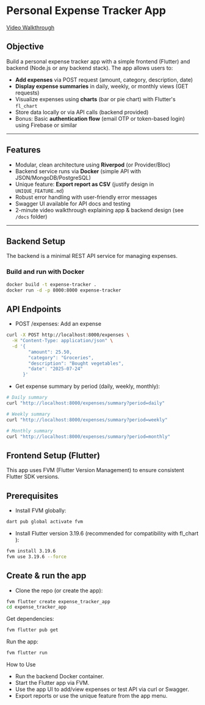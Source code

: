 # Personal Expense Tracker App
[Video Walkthrough](main_vid.mp4)
## Objective
Build a personal expense tracker app with a simple frontend (Flutter) and backend (Node.js or any backend stack). The app allows users to:

- **Add expenses** via POST request (amount, category, description, date)
- **Display expense summaries** in daily, weekly, or monthly views (GET requests)
- Visualize expenses using **charts** (bar or pie chart) with Flutter's `fl_chart`
- Store data locally or via API calls (backend provided)
- Bonus: Basic **authentication flow** (email OTP or token-based login) using Firebase or similar

---

## Features
- Modular, clean architecture using **Riverpod** (or Provider/Bloc)
- Backend service runs via **Docker** (simple API with JSON/MongoDB/PostgreSQL)
- Unique feature: **Export report as CSV** (justify design in `UNIQUE_FEATURE.md`)
- Robust error handling with user-friendly error messages
- Swagger UI available for API docs and testing
- 2-minute video walkthrough explaining app & backend design (see `/docs` folder)

---

## Backend Setup

The backend is a minimal REST API service for managing expenses.

### Build and run with Docker

```bash
docker build -t expense-tracker .
docker run -d -p 8000:8000 expense-tracker
```
## API Endpoints
* POST /expenses: Add an expense

```bash
curl -X POST http://localhost:8000/expenses \
  -H "Content-Type: application/json" \
  -d '{
        "amount": 25.50,
        "category": "Groceries",
        "description": "Bought vegetables",
        "date": "2025-07-24"
      }'

```
* Get expense summary by period (daily, weekly, monthly):
```bash
# Daily summary
curl "http://localhost:8000/expenses/summary?period=daily"

# Weekly summary
curl "http://localhost:8000/expenses/summary?period=weekly"

# Monthly summary
curl "http://localhost:8000/expenses/summary?period=monthly"

````

## Frontend Setup (Flutter)
This app uses FVM (Flutter Version Management) to ensure consistent Flutter SDK versions.

## Prerequisites
* Install FVM globally:
```bash
dart pub global activate fvm
```
* Install Flutter version 3.19.6 (recommended for compatibility with fl_chart ):
```bash
fvm install 3.19.6
fvm use 3.19.6 --force

```
## Create & run the app
* Clone the repo (or create the app):
```bash
fvm flutter create expense_tracker_app
cd expense_tracker_app

```
Get dependencies:
```bash
fvm flutter pub get

```
Run the app:
```bash
fvm flutter run

```
How to Use
* Run the backend Docker container.
* Start the Flutter app via FVM.
* Use the app UI to add/view expenses or test API via curl or Swagger.
* Export reports or use the unique feature from the app menu.



